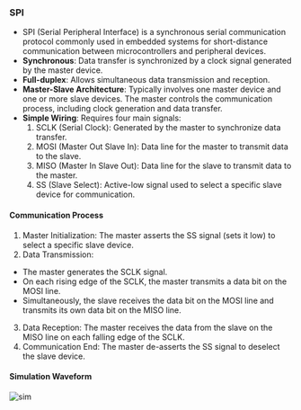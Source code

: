 ### SPI
- SPI (Serial Peripheral Interface) is a synchronous serial communication protocol commonly used in embedded systems for short-distance communication between microcontrollers and peripheral devices.
- **Synchronous**: Data transfer is synchronized by a clock signal generated by the master device.   
- **Full-duplex**: Allows simultaneous data transmission and reception.   
- **Master-Slave Architecture**: Typically involves one master device and one or more slave devices. The master controls the communication process, including clock generation and data transfer.   
- **Simple Wiring**: Requires four main signals:
  1. SCLK (Serial Clock): Generated by the master to synchronize data transfer.
  2. MOSI (Master Out Slave In): Data line for the master to transmit data to the slave.
  3. MISO (Master In Slave Out): Data line for the slave to transmit data to the master.
  4. SS (Slave Select): Active-low signal used to select a specific slave device for communication.   

#### Communication Process
1. Master Initialization: The master asserts the SS signal (sets it low) to select a specific slave device.
2. Data Transmission:
  - The master generates the SCLK signal.
  - On each rising edge of the SCLK, the master transmits a data bit on the MOSI line.
  - Simultaneously, the slave receives the data bit on the MOSI line and transmits its own data bit on the MISO line.
3. Data Reception: The master receives the data from the slave on the MISO line on each falling edge of the SCLK.
4. Communication End: The master de-asserts the SS signal to deselect the slave device.


#### Simulation Waveform

![sim](https://github.com/user-attachments/assets/11c747cc-036a-44f0-874a-d5cfd765ea89)
